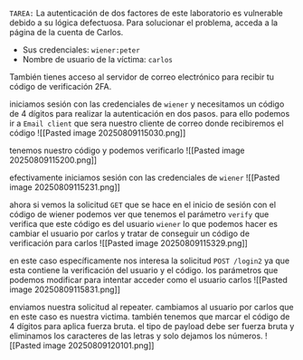 `TAREA:` La autenticación de dos factores de este laboratorio es vulnerable debido a su lógica defectuosa. Para solucionar el problema, acceda a la página de la cuenta de Carlos.

- Sus credenciales: `wiener:peter`
- Nombre de usuario de la víctima: `carlos`

También tienes acceso al servidor de correo electrónico para recibir tu código de verificación 2FA.

iniciamos sesión con las credenciales de `wiener` y necesitamos un código de 4 dígitos para realizar la autenticación en dos pasos. para ello podemos ir a `Email client` que sera nuestro cliente de correo donde recibiremos el código 
![[Pasted image 20250809115030.png]]

tenemos nuestro código y podemos verificarlo
![[Pasted image 20250809115200.png]]

efectivamente iniciamos sesión con las credenciales de `wiener`
![[Pasted image 20250809115231.png]]

ahora si vemos la solicitud `GET` que se hace en el inicio de sesión con el código de wiener podemos ver que tenemos el parámetro `verify` que verifica que este código es del usuario `wiener` lo que podemos hacer es cambiar el usuario por carlos y tratar de conseguir un código de verificación para carlos 
![[Pasted image 20250809115329.png]]

en este caso específicamente nos interesa la solicitud `POST /login2` ya que esta contiene la verificación del usuario y el código. los parámetros que podemos modificar para intentar acceder como el usuario carlos
![[Pasted image 20250809115831.png]]

enviamos nuestra solicitud al repeater. cambiamos al usuario por carlos que en este caso es nuestra victima. también tenemos que marcar el código de 4 dígitos para aplica fuerza bruta. el tipo de payload debe ser fuerza bruta y eliminamos los caracteres de las letras y solo dejamos los números.
![[Pasted image 20250809120101.png]]

